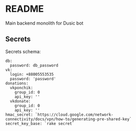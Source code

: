 # README

Main backend monolith for Dusic bot

## Secrets

Secrets schema:
```
db:
  password: db_password
vk:
  login: +88005553535
  password: 'password'
donations:
  vkponchik:
    group_id: 0
    api_key: ''
  vkdonate:
    group_id: 0
    api_key: ''
hmac_secret: `https://cloud.google.com/network-connectivity/docs/vpn/how-to/generating-pre-shared-key`
secret_key_base: `rake secret`
```
